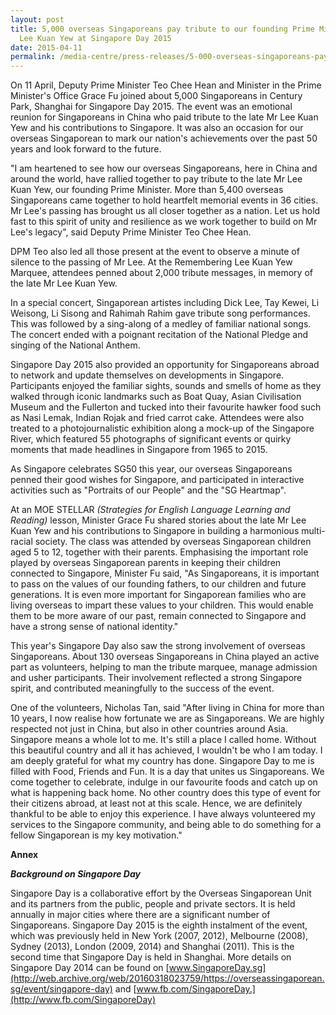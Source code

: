 ```yaml
---
layout: post
title: 5,000 overseas Singaporeans pay tribute to our founding Prime Minister Mr
  Lee Kuan Yew at Singapore Day 2015
date: 2015-04-11
permalink: /media-centre/press-releases/5-000-overseas-singaporeans-pay-tribute-to-our-founding-prime-minister-mr-lee-kuan-yew-at-singapore-day-2015/
---
```

On 11 April, Deputy Prime Minister Teo Chee Hean and Minister in the Prime Minister's Office Grace Fu joined about 5,000 Singaporeans in Century Park, Shanghai for Singapore Day 2015. The event was an emotional reunion for Singaporeans in China who paid tribute to the late Mr Lee Kuan Yew and his contributions to Singapore. It was also an occasion for our overseas Singaporean to mark our nation's achievements over the past 50 years and look forward to the future.

"I am heartened to see how our overseas Singaporeans, here in China and around the world, have rallied together to pay tribute to the late Mr Lee Kuan Yew, our founding Prime Minister. More than 5,400 overseas Singaporeans came together to hold heartfelt memorial events in 36 cities. Mr Lee's passing has brought us all closer together as a nation. Let us hold fast to this spirit of unity and resilience as we work together to build on Mr Lee's legacy", said Deputy Prime Minister Teo Chee Hean.

DPM Teo also led all those present at the event to observe a minute of silence to the passing of Mr Lee. At the Remembering Lee Kuan Yew Marquee, attendees penned about 2,000 tribute messages, in memory of the late Mr Lee Kuan Yew.

In a special concert, Singaporean artistes including Dick Lee, Tay Kewei, Li Weisong, Li Sisong and Rahimah Rahim gave tribute song performances. This was followed by a sing-along of a medley of familiar national songs. The concert ended with a poignant recitation of the National Pledge and singing of the National Anthem.

Singapore Day 2015 also provided an opportunity for Singaporeans abroad to network and update themselves on developments in Singapore. Participants enjoyed the familiar sights, sounds and smells of home as they walked through iconic landmarks such as Boat Quay, Asian Civilisation Museum and the Fullerton and tucked into their favourite hawker food such as Nasi Lemak, Indian Rojak and fried carrot cake. Attendees were also treated to a photojournalistic exhibition along a mock-up of the Singapore River, which featured 55 photographs of significant events or quirky moments that made headlines in Singapore from 1965 to 2015.

As Singapore celebrates SG50 this year, our overseas Singaporeans penned their good wishes for Singapore, and participated in interactive activities such as "Portraits of our People" and the "SG Heartmap".

At an MOE STELLAR _(Strategies for English Language Learning and Reading)_ lesson, Minister Grace Fu shared stories about the late Mr Lee Kuan Yew and his contributions to Singapore in building a harmonious multi-racial society. The class was attended by overseas Singaporean children aged 5 to 12, together with their parents. Emphasising the important role played by overseas Singaporean parents in keeping their children connected to Singapore, Minister Fu said, "As Singaporeans, it is important to pass on the values of our founding fathers, to our children and future generations. It is even more important for Singaporean families who are living overseas to impart these values to your children. This would enable them to be more aware of our past, remain connected to Singapore and have a strong sense of national identity."

This year's Singapore Day also saw the strong involvement of overseas Singaporeans. About 130 overseas Singaporeans in China played an active part as volunteers, helping to man the tribute marquee, manage admission and usher participants. Their involvement reflected a strong Singapore spirit, and contributed meaningfully to the success of the event.

One of the volunteers, Nicholas Tan, said "After living in China for more than 10 years, I now realise how fortunate we are as Singaporeans. We are highly respected not just in China, but also in other countries around Asia. Singapore means a whole lot to me. It's still a place I called home. Without this beautiful country and all it has achieved, I wouldn't be who I am today. I am deeply grateful for what my country has done. Singapore Day to me is filled with Food, Friends and Fun. It is a day that unites us Singaporeans. We come together to celebrate, indulge in our favourite foods and catch up on what is happening back home. No other country does this type of event for their citizens abroad, at least not at this scale. Hence, we are definitely thankful to be able to enjoy this experience. I have always volunteered my services to the Singapore community, and being able to do something for a fellow Singaporean is my key motivation."

**Annex**

_**Background on Singapore Day**_ 

Singapore Day is a collaborative effort by the Overseas Singaporean Unit and its partners from the public, people and private sectors. It is held annually in major cities where there are a significant number of Singaporeans. Singapore Day 2015 is the eighth instalment of the event, which was previously held in New York (2007, 2012), Melbourne (2008), Sydney (2013), London (2009, 2014) and Shanghai (2011). This is the second time that Singapore Day is held in Shanghai. More details on Singapore Day 2014 can be found on [www.SingaporeDay.sg](http://web.archive.org/web/20160318023759/https://overseassingaporean.sg/event/singapore-day) and [www.fb.com/SingaporeDay.](http://www.fb.com/SingaporeDay)